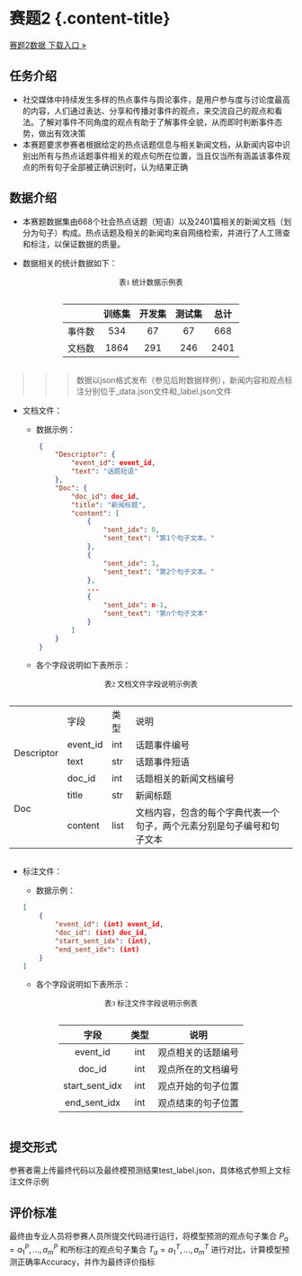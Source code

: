 # 赛题2 {.content-title}

<a class="btn btn-lg btn-primary" href="https://pan.baidu.com/s/1I0vcfRmNBl4Nj71E9TJGPQ?pwd=cogi" role="button">赛题2数据 下载入口 &raquo;</a>

## 任务介绍

- 社交媒体中持续发生多样的热点事件与舆论事件，是用户参与度与讨论度最高的内容，人们通过表达、分享和传播对事件的观点，来交流自己的观点和看法。了解对事件不同角度的观点有助于了解事件全貌，从而即时判断事件态势，做出有效决策
- 本赛题要求参赛者根据给定的热点话题信息与相关新闻文档，从新闻内容中识别出所有与热点话题事件相关的观点句所在位置，当且仅当所有涵盖该事件观点的所有句子全部被正确识别时，认为结果正确

## 数据介绍

- 本赛题数据集由668个社会热点话题（短语）以及2401篇相关的新闻文档（划分为句子）构成。热点话题及相关的新闻均来自网络检索，并进行了人工筛查和标注，以保证数据的质量。

- 数据相关的统计数据如下：

<!-- 让表格居中显示 -->
<style>
.center 
{
  width: auto;
  display: table;
  margin-left: auto;
  margin-right: auto;
}

</style>

<p align="center"><font face="黑体" size=2.>表1 统计数据示例表</font></p>

<div class="center">

|       | 训练集  |   开发集   |   测试集| 总计|
| :---: |  :---:  | :------:  |:------: |:------: |
|   事件数   |   534   | 67 |  67  |  668
|   文档数   |   1864   | 291 | 246 |  2401

</div>

>>> 数据以json格式发布（参见后附数据样例），新闻内容和观点标注分别位于_data.json文件和_label.json文件

- 文档文件：
    + 数据示例：
    ```json
        {
            "Descriptor": {
                "event_id": event_id,
                "text": "话题短语"
            },
            "Doc": {
                "doc_id": doc_id,
                "title": "新闻标题",
                "content": [
                    {
                        "sent_idx": 0,
                        "sent_text": "第1个句子文本。"
                    },
                    {
                        "sent_idx": 1,
                        "sent_text": "第2个句子文本。"
                    },
                    ...
                    {
                        "sent_idx": n-1,
                        "sent_text": "第n个句子文本"
                    }
                ]
            }
        }
    ```

  - 各个字段说明如下表所示：

</style>

<p align="center"><font face="黑体" size=2.>表2 文档文件字段说明示例表</font></p>

<div class="center">


<table class="table table-striped table-sm table-bordered">
    <tr>
        <td></td> 
        <td>字段</td> 
        <td>类型</td>
        <td>说明</td>
    </tr>
    <tr>
        <td rowspan="2">Descriptor</td>
        <td>event_id</td> 
        <td>int</td>
        <td>话题事件编号</td>
    </tr>
    <tr>
        <td>text</td> 
        <td>str</td>
        <td>话题事件短语</td>
    </tr>
    <tr>
        <td rowspan="3">Doc</td>    
        <td >doc_id</td> 
        <td >int</td>
        <td >话题相关的新闻文档编号</td> 
    </tr>
    <tr>
        <td >title</td>  
        <td >str</td>
        <td >新闻标题</td>
    </tr>
    <tr>
        <td >content</td>  
        <td >list</td>
        <td >文档内容，包含的每个字典代表一个句子，两个元素分别是句子编号和句子文本</td>
    </tr>
</table>

</div>

- 标注文件：
    + 数据示例：

    ```json
    [
        {
            "event_id": (int) event_id,
            "doc_id": (int) doc_id,
            "start_sent_idx": (int),
            "end_sent_idx": (int) 
        }
    ]
    ```

    + 各个字段说明如下表所示：

</style>

<p align="center"><font face="黑体" size=2.>表3 标注文件字段说明示例表</font></p>

<div class="center">

| 字段  |   类型   |  说明 |
| :---: |  :---:  | :------:  | 
|   event_id  |   int   | 观点相关的话题编号|
|   doc_id  |   int   | 观点所在的文档编号|
|   start_sent_idx  |   int   | 观点开始的句子位置|
|   end_sent_idx  |   int   | 观点结束的句子位置|


</div>


## 提交形式

参赛者需上传最终代码以及最终模预测结果test_label.json，具体格式参照上文标注文件示例

## 评价标准

最终由专业人员将参赛人员所提交代码进行运行，将模型预测的观点句子集合 $P_a={a_1^P,...,a_m^P}$ 和所标注的观点句子集合 $T_a={a_1^T,...,a_m^T}$ 进行对比，计算模型预测正确率Accuracy，并作为最终评价指标


